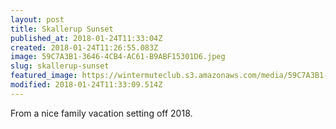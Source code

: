 ```yaml
---
layout: post
title: Skallerup Sunset
published_at: 2018-01-24T11:33:04Z
created: 2018-01-24T11:26:55.083Z
image: 59C7A3B1-3646-4CB4-AC61-B9ABF15301D6.jpeg
slug: skallerup-sunset
featured_image: https://wintermuteclub.s3.amazonaws.com/media/59C7A3B1-3646-4CB4-AC61-B9ABF15301D6.jpeg
modified: 2018-01-24T11:33:09.514Z
---
```

From a nice family vacation setting off 2018.
